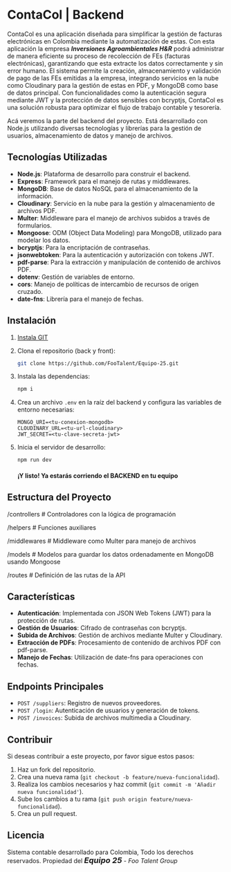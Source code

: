 # ContaCol | Backend

ContaCol es una aplicación diseñada para simplificar la gestión de facturas electrónicas en Colombia mediante la automatización de estas. Con esta aplicación la empresa **_Inversiones Agroambientales H&R_** podrá administrar de manera eficiente su proceso de recolección de FEs (facturas electrónicas), garantizando que esta extracte los datos correctamente y sin error humano. El sistema permite la creación, almacenamiento y validación de pago de las FEs emitidas a la empresa, integrando servicios en la nube como Cloudinary para la gestión de estas en PDF, y MongoDB como base de datos principal. Con funcionalidades como la autenticación segura mediante JWT y la protección de datos sensibles con bcryptjs, ContaCol es una solución robusta para optimizar el flujo de trabajo contable y tesorería.

Acá veremos la parte del backend del proyecto. Está desarrollado con Node.js utilizando diversas tecnologías y librerías para la gestión de usuarios, almacenamiento de datos y manejo de archivos.

## Tecnologías Utilizadas

- **Node.js**: Plataforma de desarrollo para construir el backend.
- **Express**: Framework para el manejo de rutas y middlewares.
- **MongoDB**: Base de datos NoSQL para el almacenamiento de la información.
- **Cloudinary**: Servicio en la nube para la gestión y almacenamiento de archivos PDF.
- **Multer**: Middleware para el manejo de archivos subidos a través de formularios.
- **Mongoose**: ODM (Object Data Modeling) para MongoDB, utilizado para modelar los datos.
- **bcryptjs**: Para la encriptación de contraseñas.
- **jsonwebtoken**: Para la autenticación y autorización con tokens JWT.
- **pdf-parse**: Para la extracción y manipulación de contenido de archivos PDF.
- **dotenv**: Gestión de variables de entorno.
- **cors**: Manejo de políticas de intercambio de recursos de origen cruzado.
- **date-fns**: Librería para el manejo de fechas.

## Instalación

1. [Instala GIT](https://git-scm.com/book/es/v2/Inicio---Sobre-el-Control-de-Versiones-Instalación-de-Git)

2. Clona el repositorio (back y front):
   ```bash
   git clone https://github.com/FooTalent/Equipo-25.git
   ```
3. Instala las dependencias:

   ```bash
   npm i
   ```

4. Crea un archivo `.env` en la raíz del backend y configura las variables de entorno necesarias:

   ```env
   MONGO_URI=<tu-conexion-mongodb>
   CLOUDINARY_URL=<tu-url-cloudinary>
   JWT_SECRET=<tu-clave-secreta-jwt>
   ```

5. Inicia el servidor de desarrollo:

   ```bash
   npm run dev
   ```

   #### ¡Y listo! Ya estarás corriendo el BACKEND en tu equipo

## Estructura del Proyecto

/controllers # Controladores con la lógica de programación

/helpers # Funciones auxiliares

/middlewares # Middleware como Multer para manejo de archivos

/models # Modelos para guardar los datos ordenadamente en MongoDB usando Mongoose

/routes # Definición de las rutas de la API

## Características

- **Autenticación**: Implementada con JSON Web Tokens (JWT) para la protección de rutas.
- **Gestión de Usuarios**: Cifrado de contraseñas con bcryptjs.
- **Subida de Archivos**: Gestión de archivos mediante Multer y Cloudinary.
- **Extracción de PDFs**: Procesamiento de contenido de archivos PDF con pdf-parse.
- **Manejo de Fechas**: Utilización de date-fns para operaciones con fechas.

## Endpoints Principales

- `POST /suppliers`: Registro de nuevos proveedores.
- `POST /login`: Autenticación de usuarios y generación de tokens.
- `POST /invoices`: Subida de archivos multimedia a Cloudinary.

## Contribuir

Si deseas contribuir a este proyecto, por favor sigue estos pasos:

1. Haz un fork del repositorio.
2. Crea una nueva rama (`git checkout -b feature/nueva-funcionalidad`).
3. Realiza los cambios necesarios y haz commit (`git commit -m 'Añadir nueva funcionalidad'`).
4. Sube los cambios a tu rama (`git push origin feature/nueva-funcionalidad`).
5. Crea un pull request.

## Licencia

Sistema contable desarrollado para Colombia, Todo los derechos reservados. Propiedad del <span style="font-size: 18px;">_**Equipo 25**</span> - Foo Talent Group_
